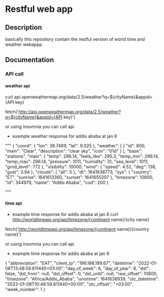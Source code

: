 # Restful web app

## Description
basically this repository contain the restful version of world time and weather webappp

## Documentation
### API call

#### weather api

curl api.openweathermap.org/data/2.5/weather?q=${cityName}&appid={API key}

fetch('http://api.openweathermap.org/data/2.5/weather?q=${cityName}&appid={API key}')

or using insomnia you can call api

 - example weather response for addis ababa at jan 8


"""
{
	"coord": {
		"lon": 38.7469,
		"lat": 9.025
	},
	"weather": [
		{
			"id": 800,
			"main": "Clear",
			"description": "clear sky",
			"icon": "01d"
		}
	],
	"base": "stations",
	"main": {
		"temp": 296.14,
		"feels_like": 295.3,
		"temp_min": 296.14,
		"temp_max": 296.14,
		"pressure": 1011,
		"humidity": 31,
		"sea_level": 1011,
		"grnd_level": 772
	},
	"visibility": 10000,
	"wind": {
		"speed": 4.52,
		"deg": 138,
		"gust": 3.94
	},
	"clouds": {
		"all": 5
	},
	"dt": 1641638773,
	"sys": {
		"country": "ET",
		"sunrise": 1641613360,
		"sunset": 1641655207
	},
	"timezone": 10800,
	"id": 344979,
	"name": "Addis Ababa",
	"cod": 200
}

"""
#### time api
- example time response for addis ababa at jan 8
curl http://worldtimeapi.org/api/timezone/{continent name}/{city name}

fetch('http://worldtimeapi.org/api/timezone/{continent name}/{country name}')

or using insomnia you can call api

- example time response for addis ababa at jan 8

{
	"abbreviation": "EAT",
	"client_ip": "196.188.199.67",
	"datetime": "2022-01-08T13:48:59.611440+03:00",
	"day_of_week": 6,
	"day_of_year": 8,
	"dst": false,
	"dst_from": null,
	"dst_offset": 0,
	"dst_until": null,
	"raw_offset": 10800,
	"timezone": "Africa/Addis_Ababa",
	"unixtime": 1641638939,
	"utc_datetime": "2022-01-08T10:48:59.611440+00:00",
	"utc_offset": "+03:00",
	"week_number": 1
}


